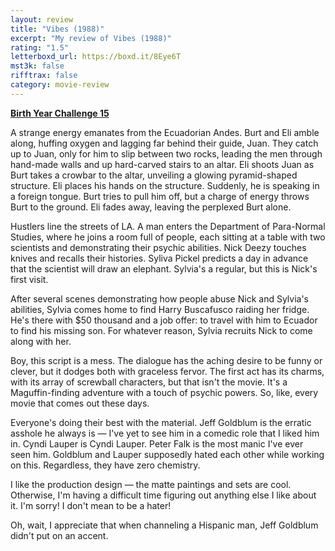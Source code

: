 ```yaml
---
layout: review
title: "Vibes (1988)"
excerpt: "My review of Vibes (1988)"
rating: "1.5"
letterboxd_url: https://boxd.it/8Eye6T
mst3k: false
rifftrax: false
category: movie-review
---
```


<b><a href="https://boxd.it/sWI7Y">Birth Year Challenge 15</a></b>

A strange energy emanates from the Ecuadorian Andes. Burt and Eli amble along, huffing oxygen and lagging far behind their guide, Juan. They catch up to Juan, only for him to slip between two rocks, leading the men through hand-made walls and up hard-carved stairs to an altar. Eli shoots Juan as Burt takes a crowbar to the altar, unveiling a glowing pyramid-shaped structure. Eli places his hands on the structure. Suddenly, he is speaking in a foreign tongue. Burt tries to pull him off, but a charge of energy throws Burt to the ground. Eli fades away, leaving the perplexed Burt alone.

Hustlers line the streets of LA. A man enters the Department of Para-Normal Studies, where he joins a room full of people, each sitting at a table with two scientists and demonstrating their psychic abilities. Nick Deezy touches knives and recalls their histories. Syliva Pickel predicts a day in advance that the scientist will draw an elephant. Sylvia's a regular, but this is Nick's first visit.

After several scenes demonstrating how people abuse Nick and Sylvia's abilities, Sylvia comes home to find Harry Buscafusco raiding her fridge. He's there with $50 thousand and a job offer: to travel with him to Ecuador to find his missing son. For whatever reason, Sylvia recruits Nick to come along with her.

Boy, this script is a mess. The dialogue has the aching desire to be funny or clever, but it dodges both with graceless fervor. The first act has its charms, with its array of screwball characters, but that isn't the movie. It's a Maguffin-finding adventure with a touch of psychic powers. So, like, every movie that comes out these days.

Everyone's doing their best with the material. Jeff Goldblum is the erratic asshole he always is — I've yet to see him in a comedic role that I liked him in. Cyndi Lauper is Cyndi Lauper. Peter Falk is the most manic I've ever seen him. Goldblum and Lauper supposedly hated each other while working on this. Regardless, they have zero chemistry.

I like the production design — the matte paintings and sets are cool. Otherwise, I'm having a difficult time figuring out anything else I like about it. I'm sorry! I don't mean to be a hater!

Oh, wait, I appreciate that when channeling a Hispanic man, Jeff Goldblum didn't put on an accent.
